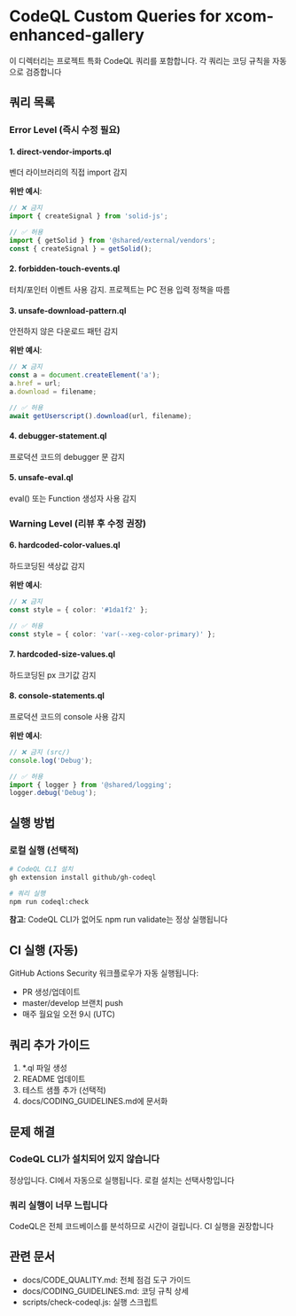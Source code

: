 # CodeQL Custom Queries for xcom-enhanced-gallery

이 디렉터리는 프로젝트 특화 CodeQL 쿼리를 포함합니다. 각 쿼리는 코딩 규칙을
자동으로 검증합니다

## 쿼리 목록

### Error Level (즉시 수정 필요)

#### 1. direct-vendor-imports.ql

벤더 라이브러리의 직접 import 감지

**위반 예시**:

```typescript
// ❌ 금지
import { createSignal } from 'solid-js';

// ✅ 허용
import { getSolid } from '@shared/external/vendors';
const { createSignal } = getSolid();
```

#### 2. forbidden-touch-events.ql

터치/포인터 이벤트 사용 감지. 프로젝트는 PC 전용 입력 정책을 따름

#### 3. unsafe-download-pattern.ql

안전하지 않은 다운로드 패턴 감지

**위반 예시**:

```typescript
// ❌ 금지
const a = document.createElement('a');
a.href = url;
a.download = filename;

// ✅ 허용
await getUserscript().download(url, filename);
```

#### 4. debugger-statement.ql

프로덕션 코드의 debugger 문 감지

#### 5. unsafe-eval.ql

eval() 또는 Function 생성자 사용 감지

### Warning Level (리뷰 후 수정 권장)

#### 6. hardcoded-color-values.ql

하드코딩된 색상값 감지

**위반 예시**:

```typescript
// ❌ 금지
const style = { color: '#1da1f2' };

// ✅ 허용
const style = { color: 'var(--xeg-color-primary)' };
```

#### 7. hardcoded-size-values.ql

하드코딩된 px 크기값 감지

#### 8. console-statements.ql

프로덕션 코드의 console 사용 감지

**위반 예시**:

```typescript
// ❌ 금지 (src/)
console.log('Debug');

// ✅ 허용
import { logger } from '@shared/logging';
logger.debug('Debug');
```

## 실행 방법

### 로컬 실행 (선택적)

```bash
# CodeQL CLI 설치
gh extension install github/gh-codeql

# 쿼리 실행
npm run codeql:check
```

**참고**: CodeQL CLI가 없어도 npm run validate는 정상 실행됩니다

## CI 실행 (자동)

GitHub Actions Security 워크플로우가 자동 실행됩니다:

- PR 생성/업데이트
- master/develop 브랜치 push
- 매주 월요일 오전 9시 (UTC)

## 쿼리 추가 가이드

1. \*.ql 파일 생성
2. README 업데이트
3. 테스트 샘플 추가 (선택적)
4. docs/CODING_GUIDELINES.md에 문서화

## 문제 해결

### CodeQL CLI가 설치되어 있지 않습니다

정상입니다. CI에서 자동으로 실행됩니다. 로컬 설치는 선택사항입니다

### 쿼리 실행이 너무 느립니다

CodeQL은 전체 코드베이스를 분석하므로 시간이 걸립니다. CI 실행을 권장합니다

## 관련 문서

- docs/CODE_QUALITY.md: 전체 점검 도구 가이드
- docs/CODING_GUIDELINES.md: 코딩 규칙 상세
- scripts/check-codeql.js: 실행 스크립트
